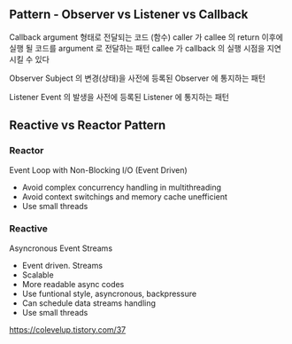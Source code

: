 ## Pattern - Observer vs Listener vs Callback

Callback
argument 형태로 전달되는 코드 (함수)
caller 가 callee 의 return 이후에 실행 될 코드를 argument 로 전달하는 패턴
callee 가 callback 의 실행 시점을 지연시킬 수 있다

Observer
Subject 의 변경(상태)을 사전에 등록된 Observer 에 통지하는 패턴

Listener
Event 의 발생을 사전에 등록된 Listener 에 통지하는 패턴

## Reactive vs Reactor Pattern
### Reactor
Event Loop with Non-Blocking I/O (Event Driven)
- Avoid complex concurrency handling in multithreading
- Avoid context switchings and memory cache unefficient
- Use small threads
### Reactive
Asyncronous Event Streams
- Event driven. Streams
- Scalable
- More readable async codes
- Use funtional style, asyncronous, backpressure
- Can schedule data streams handling
- Use small threads

https://colevelup.tistory.com/37